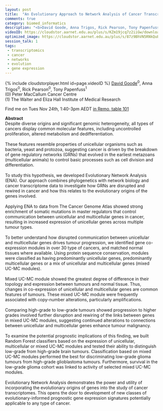 ```yaml
---
layout: post
title:  "An Evolutionary Approach to Network Analysis of Cancer Transcriptomes Reveals Common Indicators of Enhanced Malignancy Across a Range of Solid Tumours"
comments: true
category: biomed_informatics
description: "<b>David Goode, Anna Trigos, Rick Pearson, Tony Papenfuss</b><br/>Despite diverse origins and significant genomic he..."
videoID: https://cloudstor.aarnet.edu.au/plus/s/KZm19jcq7z2iiGw/download
optimized_image: https://cloudstor.aarnet.edu.au/plus/s/87z9BhVN5RNkQuE/download
session_talk: 1
tags:
 - transcriptomics
 - cancer
 - networks
 - evolution
 - gene expression
---
```

{% include cloudstorplayer.html id=page.videoID %}
<u>David Goode</u><sup>0</sup>, Anna Trigos<sup>0</sup>, Rick Pearson<sup>0</sup>, Tony Papenfuss<sup>1</sup><br/>
\(0\) Peter MacCallum Cancer Centre<br/>
\(1\) The Walter and Eliza Hall Institute of Medical Research

Find me on Tues Nov 24th, 1:40-3pm AEDT [in Remo, table 101](https://live.remo.co/e/abacbs2020-day-1/register)

<b>Abstract</b><br/>
Despite diverse origins and significant genomic heterogeneity, all types of cancers display common molecular features, including uncontrolled proliferation, altered metabolism and dedifferentiation.<br/><br/>These features resemble properties of unicellular organisms such as bacteria, yeast and protozoa, suggesting cancer is driven by the breakdown of gene regulatory networks \(GRNs\) that evolved in the earliest metazoans \(multicellular animals\) to control basic processes such as cell division and differentiation.<br/><br/>To study this hypothesis, we developed Evolutionary Network Analysis \(ENA\). Our approach combines phylogenetics with network biology and cancer transcriptome data to investigate how GRNs are disrupted and rewired in cancer and how this relates to the evolutionary origins of the genes involved. <br/><br/>Applying ENA to data from The Cancer Genome Atlas showed strong enrichment of somatic mutations in master regulators that control communication between unicellular and multicellular genes in cancer, resulting in increased expression of unicellular genes across multiple tumour types.<br/><br/>To better understand how disrupted communication between unicellular and multicellular genes drives tumour progression, we identified gene co-expression modules in over 30 type of cancers, and matched normal tissues where available.  Using protein sequence conservation, modules were classified as having predominantly unicellular genes, predominantly multicellular genes or a mix of unicellular and multicellular genes \(mixed UC-MC modules\).<br/><br/>Mixed UC-MC module showed the greatest degree of difference in their topology and expression between tumours and normal tissue. Thus, changes in co-expression of unicellular and multicellular genes are common features of tumours. These mixed UC-MC module were frequently associated with copy-number alterations, particularly amplifications.<br/><br/>Comparing high-grade to low-grade tumours showed progression to higher grades involved further disruption and rewiring of the links between genes in mixed UC-MC modules, suggesting continued alterations to connections between unicellular and multicellular genes enhance tumour malignancy.<br/><br/>To examine the potential prognostic implications of this finding, we built Random Forest classifiers based on the expression of unicellular, multicellular or mixed UC-MC modules and tested their ability to distinguish low-grade from high-grade brain tumours. Classification based on mixed UC-MC modules performed the best for discriminating low-grade glioma tumours from high-grade glioblastoma tumours. Furthermore, survival in the low-grade glioma cohort was linked to activity of selected mixed UC-MC modules.<br/><br/>Evolutionary Network Analysis demonstrates the power and utility of incorporating the evolutionary origins of genes into the study of cancer transcriptomes.  This opens the door to development of new classes of evolutionary-informed prognostic gene expression signatures potentially applicable to any type of cancer. <br/>
